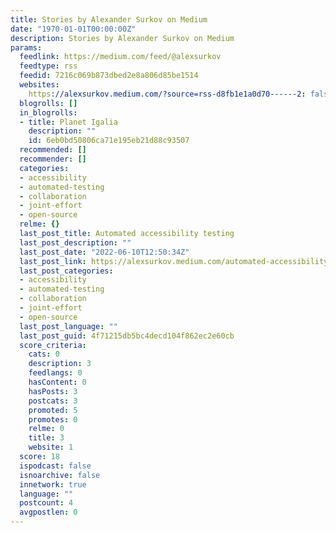 ```yaml
---
title: Stories by Alexander Surkov on Medium
date: "1970-01-01T00:00:00Z"
description: Stories by Alexander Surkov on Medium
params:
  feedlink: https://medium.com/feed/@alexsurkov
  feedtype: rss
  feedid: 7216c069b873dbed2e8a806d85be1514
  websites:
    https://alexsurkov.medium.com/?source=rss-d8fb1e1a0d70------2: false
  blogrolls: []
  in_blogrolls:
  - title: Planet Igalia
    description: ""
    id: 6eb0bd50806ca71e195eb21d88c93507
  recommended: []
  recommender: []
  categories:
  - accessibility
  - automated-testing
  - collaboration
  - joint-effort
  - open-source
  relme: {}
  last_post_title: Automated accessibility testing
  last_post_description: ""
  last_post_date: "2022-06-10T12:50:34Z"
  last_post_link: https://alexsurkov.medium.com/automated-accessibility-testing-fbb902a3ec5e?source=rss-d8fb1e1a0d70------2
  last_post_categories:
  - accessibility
  - automated-testing
  - collaboration
  - joint-effort
  - open-source
  last_post_language: ""
  last_post_guid: 4f71215db5bc4decd104f862ec2e60cb
  score_criteria:
    cats: 0
    description: 3
    feedlangs: 0
    hasContent: 0
    hasPosts: 3
    postcats: 3
    promoted: 5
    promotes: 0
    relme: 0
    title: 3
    website: 1
  score: 18
  ispodcast: false
  isnoarchive: false
  innetwork: true
  language: ""
  postcount: 4
  avgpostlen: 0
---
```

